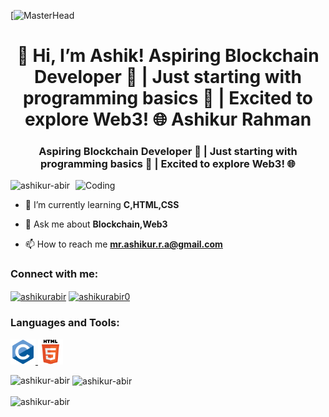 [![MasterHead](https://1.bp.blogspot.com/-7A4WynwLsM...)
<h1 align="center">👋 Hi, I’m Ashik! Aspiring Blockchain Developer 🚀 | Just starting with programming basics 🌱 | Excited to explore Web3! 🌐 Ashikur Rahman</h1>
<h3 align="center">Aspiring Blockchain Developer 🚀 | Just starting with programming basics 🌱 | Excited to explore Web3! 🌐</h3>
<img align="right" alt="Coding" width="400" src="https://cdn.dribbble.com/users/116207...">

<p align="left"> <img src="https://komarev.com/ghpvc/?username=ashikur-abir&label=Profile%20views&color=0e75b6&style=flat" alt="ashikur-abir" /> </p>

- 🌱 I’m currently learning **C,HTML,CSS**

- 💬 Ask me about **Blockchain,Web3**

- 📫 How to reach me **mr.ashikur.r.a@gmail.com**

<h3 align="left">Connect with me:</h3>
<p align="left">
<a href="https://linkedin.com/in/ashikurabir" target="blank"><img align="center" src="https://raw.githubusercontent.com/rahuldkjain/github-profile-readme-generator/master/src/images/icons/Social/linked-in-alt.svg" alt="ashikurabir" height="30" width="40" /></a>
<a href="https://fb.com/ashikurabir0" target="blank"><img align="center" src="https://raw.githubusercontent.com/rahuldkjain/github-profile-readme-generator/master/src/images/icons/Social/facebook.svg" alt="ashikurabir0" height="30" width="40" /></a>
</p>

<h3 align="left">Languages and Tools:</h3>
<p align="left"> <a href="https://www.cprogramming.com/" target="_blank" rel="noreferrer"> <img src="https://raw.githubusercontent.com/devicons/devicon/master/icons/c/c-original.svg" alt="c" width="40" height="40"/> </a> <a href="https://www.w3.org/html/" target="_blank" rel="noreferrer"> <img src="https://raw.githubusercontent.com/devicons/devicon/master/icons/html5/html5-original-wordmark.svg" alt="html5" width="40" height="40"/> </a> </p>

<p><img align="left" src="https://github-readme-stats.vercel.app/api/top-langs?username=ashikur-abir&show_icons=true&locale=en&layout=compact" alt="ashikur-abir" /></p>

<p>&nbsp;<img align="center" src="https://github-readme-stats.vercel.app/api?username=ashikur-abir&show_icons=true&locale=en" alt="ashikur-abir" /></p>

<p><img align="center" src="https://github-readme-streak-stats.herokuapp.com/?user=ashikur-abir&" alt="ashikur-abir" /></p>
